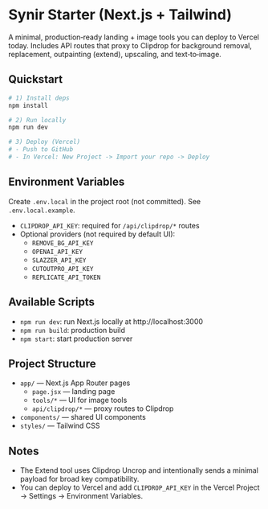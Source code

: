 # Synir Starter (Next.js + Tailwind)

A minimal, production‑ready landing + image tools you can deploy to Vercel today. Includes API routes that proxy to Clipdrop for background removal, replacement, outpainting (extend), upscaling, and text‑to‑image.

## Quickstart

```bash
# 1) Install deps
npm install

# 2) Run locally
npm run dev

# 3) Deploy (Vercel)
# - Push to GitHub
# - In Vercel: New Project -> Import your repo -> Deploy
```

## Environment Variables

Create `.env.local` in the project root (not committed). See `.env.local.example`.

- `CLIPDROP_API_KEY`: required for `/api/clipdrop/*` routes
- Optional providers (not required by default UI):
  - `REMOVE_BG_API_KEY`
  - `OPENAI_API_KEY`
  - `SLAZZER_API_KEY`
  - `CUTOUTPRO_API_KEY`
  - `REPLICATE_API_TOKEN`

## Available Scripts

- `npm run dev`: run Next.js locally at http://localhost:3000
- `npm run build`: production build
- `npm start`: start production server

## Project Structure

- `app/` — Next.js App Router pages
  - `page.jsx` — landing page
  - `tools/*` — UI for image tools
  - `api/clipdrop/*` — proxy routes to Clipdrop
- `components/` — shared UI components
- `styles/` — Tailwind CSS

## Notes

- The Extend tool uses Clipdrop Uncrop and intentionally sends a minimal payload for broad key compatibility.
- You can deploy to Vercel and add `CLIPDROP_API_KEY` in the Vercel Project -> Settings -> Environment Variables.


